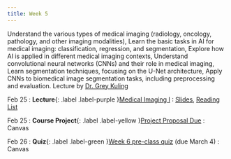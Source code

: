 ```yaml
---
title: Week 5
---
```


Understand the various types of medical imaging (radiology, oncology, pathology, and other imaging modalities), Learn the basic tasks in AI for medical imaging: classification, regression, and segmentation, Explore how AI is applied in different medical imaging contexts, Understand convolutional neural networks (CNNs) and their role in medical imaging, Learn segmentation techniques, focusing on the U-Net architecture, Apply CNNs to biomedical image segmentation tasks, including preprocessing and evaluation. Lecture by [Dr. Grey Kuling](https://dbmi.hms.harvard.edu/people/grey-kuling)

Feb 25
: **Lecture**{: .label .label-purple }[Medical Imaging I](/AIM2/lectures/week05)
  : [Slides](/AIM2/assets/kuling-AIM2-L5.pdf), [Reading List](/AIM2/lectures/week05)

Feb 25
: **Course Project**{: .label .label-yellow }[Project Proposal Due](#)
  : Canvas

Feb 26
: **Quiz**{: .label .label-green }[Week 6 pre-class quiz](#) (due March 4)
  : Canvas